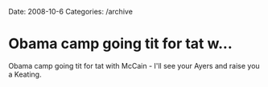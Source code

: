 Date: 2008-10-6
Categories: /archive

# Obama camp going tit for tat w...

Obama camp going tit for tat with McCain - I'll see your Ayers and raise you a Keating.
